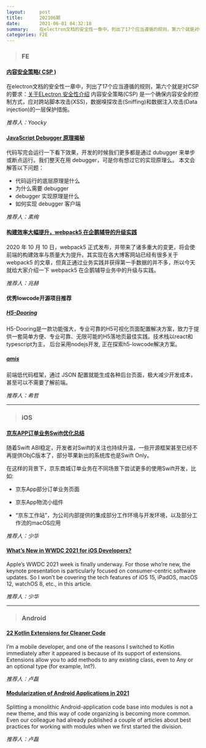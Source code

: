 ```yaml
---
layout:     post
title:      202106期
date:       2021-06-01 04:32:18
summary:    在electron文档的安全性一章中，列出了17个应当遵循的规则，第六个就是对CSP的要求，内容安全策略(CSP) 是一个确保内容安全的控制方式，应对跨站脚本攻击(XSS)，数据嗅探攻击(Sniffing)和数据注入攻击(Data injection)的一层保护措施。
categories: F2E
---
```



> ### FE

#### [内容安全策略( CSP )](https://developer.mozilla.org/zh-CN/docs/Web/HTTP/CSP)

在electron文档的安全性一章中，列出了17个应当遵循的规则，第六个就是对CSP的要求：[关于ELectron 安全性介绍](https://www.electronjs.org/docs/tutorial/security#6-define-a-content-security-policy%E3%80%82)
内容安全策略(CSP) 是一个确保内容安全的控制方式，应对跨站脚本攻击(XSS)，数据嗅探攻击(Sniffing)和数据注入攻击(Data injection)的一层保护措施。

*推荐人：Yoocky*

#### [JavaScript Debugger 原理揭秘](https://mp.weixin.qq.com/s/B_kj02JcmhGS63ZFRF20ZQ)

代码写完会运行一下看下效果，开发的时候我们更多都是通过 dubugger 来单步或断点运行。我们整天在用 debugger，可是你有想过它的实现原理么。
本文会解答以下问题：

* 代码运行的底层原理是什么
* 为什么需要 debugger
* debugger 实现原理是什么
* 如何实现 debugger 客户端


*推荐人：素绚*

#### [构建效率大幅提升，webpack5 在企鹅辅导的升级实践](https://mp.weixin.qq.com/s/e2BETHLP5YeUIYWbXo0a8g)

2020 年 10 月 10 日，webpack5 正式发布，并带来了诸多重大的变更，将会使前端的构建效率与质量大为提升。其实现在各大博客网站已经有很多关于 webpack5 的文章，但真正通过业务实践并获得第一手数据的并不多，所以今天就给大家介绍一下 webpack5 在企鹅辅导业务中的升级与实践。


*推荐人：兆赫*

#### 优秀lowcode开源项目推荐

##### [H5-Dooring](https://github.com/MrXujiang/h5-Dooring)

H5-Dooring是一款功能强大，专业可靠的H5可视化页面配置解决方案，致力于提供一套简单方便、专业可靠、无限可能的H5落地页最佳实践。技术栈以react和typescript为主， 后台采用nodejs开发, 正在探索h5-lowcode解决方案。

##### [amis](https://github.com/baidu/amis)

前端低代码框架，通过 JSON 配置就能生成各种后台页面，极大减少开发成本，甚至可以不需要了解前端。


*推荐人：希哲*

---

> ### iOS


#### [京东APP订单业务Swift优化总结](https://mp.weixin.qq.com/s/Tn-xtUxlzMhT7TtfU6T-xQ?scene=25#wechat_redirect)

随着Swift ABI稳定，开发者对Swift的关注也持续升温，一些开源框架甚至已经不再提供ObjC版本了，部分苹果新出的系统库也是Swift Only。

在这样的背景下，京东商城订单业务在不同场景下尝试更多的使用Swift开发，比如:

* 京东App部分订单业务页面

* 京东App物流小组件

* “京东工作站”，为公司内部提供的集成部分工作环境与开发环境，以及部分工作流的macOS应用


*推荐人：少华*

#### [What’s New in WWDC 2021 for iOS Developers?](https://proandroiddev.com/modularization-of-android-applications-in-2021-a79a590d5e5b)

Apple’s WWDC 2021 week is finally underway. For those who’re new, the keynote presentation is particularly focused on consumer-centric software updates. So I won’t be covering the tech features of iOS 15, iPadOS, macOS 12, watchOS 8, etc., in this article.


*推荐人：少华*

---

> ### Android


#### [22 Kotlin Extensions for Cleaner Code](https://betterprogramming.pub/new-in-wwdc-2021-ios15-swiftui-developers-74428e93f817)

I’m a mobile developer, and one of the reasons I switched to Kotlin immediately after it appeared is because of its support of extensions. Extensions allow you to add methods to any existing class, even to Any or an optional type (for example, Int?).


*推荐人：卢磊*

#### [Modularization of Android Applications in 2021](https://proandroiddev.com/modularization-of-android-applications-in-2021-a79a590d5e5b)

Splitting a monolithic Android-application code base into modules is not a new theme, and this way of code organizing is becoming more common. Even our colleague had already published a couple of articles about best practices for working with modules when we first started the division.


*推荐人：卢磊*